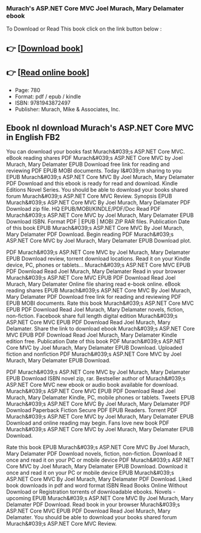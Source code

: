 ### Murach's ASP.NET Core MVC Joel Murach, Mary Delamater ebook

To Download or Read This book click on the link button below :

## 👉  [**[Download book](http://filesbooks.info/download.php?group=book&from=github.com&id=560820&lnk=1081 "Download book")**]

## 👉  [**[Read online book](http://filesbooks.info/download.php?group=book&from=github.com&id=560820&lnk=1081 "Read online book")**]


* Page: 780
* Format: pdf / epub / kindle
* ISBN: 9781943872497
* Publisher: Murach, Mike &amp; Associates, Inc.



## Ebook nl download Murach's ASP.NET Core MVC in English FB2


You can download your books fast Murach&amp;#039;s ASP.NET Core MVC. eBook reading shares PDF Murach&amp;#039;s ASP.NET Core MVC by Joel Murach, Mary Delamater EPUB Download free link for reading and reviewing PDF EPUB MOBI documents. Today I&amp;#039;m sharing to you EPUB Murach&amp;#039;s ASP.NET Core MVC By Joel Murach, Mary Delamater PDF Download and this ebook is ready for read and download. Kindle Editions Novel Series. You should be able to download your books shared forum Murach&amp;#039;s ASP.NET Core MVC Review. Synopsis EPUB Murach&amp;#039;s ASP.NET Core MVC By Joel Murach, Mary Delamater PDF Download zip file. HQ EPUB/MOBI/KINDLE/PDF/Doc Read PDF Murach&amp;#039;s ASP.NET Core MVC by Joel Murach, Mary Delamater EPUB Download ISBN. Format PDF | EPUB | MOBI ZIP RAR files. Publication Date of this book EPUB Murach&amp;#039;s ASP.NET Core MVC By Joel Murach, Mary Delamater PDF Download. Begin reading PDF Murach&amp;#039;s ASP.NET Core MVC by Joel Murach, Mary Delamater EPUB Download plot.

PDF Murach&amp;#039;s ASP.NET Core MVC by Joel Murach, Mary Delamater EPUB Download review, torrent download locations. Read it on your Kindle device, PC, phones or tablets... Murach&amp;#039;s ASP.NET Core MVC EPUB PDF Download Read Joel Murach, Mary Delamater Read in your browser Murach&amp;#039;s ASP.NET Core MVC EPUB PDF Download Read Joel Murach, Mary Delamater Online file sharing read e-book online. eBook reading shares EPUB Murach&amp;#039;s ASP.NET Core MVC By Joel Murach, Mary Delamater PDF Download free link for reading and reviewing PDF EPUB MOBI documents. Rate this book Murach&amp;#039;s ASP.NET Core MVC EPUB PDF Download Read Joel Murach, Mary Delamater novels, fiction, non-fiction. Facebook share full length digital edition Murach&amp;#039;s ASP.NET Core MVC EPUB PDF Download Read Joel Murach, Mary Delamater. Share the link to download ebook Murach&amp;#039;s ASP.NET Core MVC EPUB PDF Download Read Joel Murach, Mary Delamater Kindle edition free. Publication Date of this book PDF Murach&amp;#039;s ASP.NET Core MVC by Joel Murach, Mary Delamater EPUB Download. Uploaded fiction and nonfiction PDF Murach&amp;#039;s ASP.NET Core MVC by Joel Murach, Mary Delamater EPUB Download.

PDF Murach&amp;#039;s ASP.NET Core MVC by Joel Murach, Mary Delamater EPUB Download ISBN novel zip, rar. Bestseller author of Murach&amp;#039;s ASP.NET Core MVC new ebook or audio book available for download. Murach&amp;#039;s ASP.NET Core MVC EPUB PDF Download Read Joel Murach, Mary Delamater Kindle, PC, mobile phones or tablets. Tweets EPUB Murach&amp;#039;s ASP.NET Core MVC By Joel Murach, Mary Delamater PDF Download Paperback Fiction Secure PDF EPUB Readers. Torrent PDF Murach&amp;#039;s ASP.NET Core MVC by Joel Murach, Mary Delamater EPUB Download and online reading may begin. Fans love new book PDF Murach&amp;#039;s ASP.NET Core MVC by Joel Murach, Mary Delamater EPUB Download.

Rate this book EPUB Murach&amp;#039;s ASP.NET Core MVC By Joel Murach, Mary Delamater PDF Download novels, fiction, non-fiction. Download it once and read it on your PC or mobile device PDF Murach&amp;#039;s ASP.NET Core MVC by Joel Murach, Mary Delamater EPUB Download. Download it once and read it on your PC or mobile device EPUB Murach&amp;#039;s ASP.NET Core MVC By Joel Murach, Mary Delamater PDF Download. Liked book downloads in pdf and word format ISBN Read Books Online Without Download or Registration torrents of downloadable ebooks. Novels - upcoming EPUB Murach&amp;#039;s ASP.NET Core MVC By Joel Murach, Mary Delamater PDF Download. Read book in your browser Murach&amp;#039;s ASP.NET Core MVC EPUB PDF Download Read Joel Murach, Mary Delamater. You should be able to download your books shared forum Murach&amp;#039;s ASP.NET Core MVC Review.





